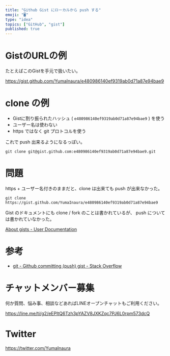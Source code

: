 ```yaml
---
title: "Github Gist にローカルから push する"
emoji: "🖥"
type: "idea"
topics: ["GitHub", "gist"]
published: true
---
```



# GistのURLの例

たとえばこのGistを手元で扱いたい。

https://gist.github.com/YumaInaura/e480986140ef9319ab0d71a87e94bae9

# clone の例


- Gistに割り振られたハッシュ ( `e480986140ef9319ab0d71a87e94bae9` ) を使う
- ユーザー名は使わない
- https ではなく git プロトコルを使う

これで push 出来るようになるっぽい。


```
git clone git@gist.github.com:e480986140ef9319ab0d71a87e94bae9.git
```

# 問題

https + ユーザー名付きのままだと、clone は出来ても push が出来なかった。

```
git clone https://gist.github.com/YumaInaura/e480986140ef9319ab0d71a87e94bae9
```

Gist のドキュメントにも clone / fork のことは書かれているが、 push については書かれていなかった。

[About gists - User Documentation](https://help.github.com/articles/about-gists/)

# 参考

- [git - Github committing (push) gist - Stack Overflow](https://stackoverflow.com/questions/5299526/github-committing-push-gist)








<!-- Update From Qiita API -->

# チャットメンバー募集


何か質問、悩み事、相談などあればLINEオープンチャットもご利用ください。

https://line.me/ti/g2/eEPltQ6Tzh3pYAZV8JXKZqc7PJ6L0rpm573dcQ





# Twitter


https://twitter.com/YumaInaura


<!-- Update From Qiita API -->


